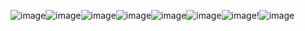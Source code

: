 ![image](https://github.com/user-attachments/assets/5ed2e912-dc4b-423b-89ee-615b09ab50ea)![image](https://github.com/user-attachments/assets/48644253-dd68-46b7-a35f-e528fa119a56)![image](https://github.com/user-attachments/assets/80a48956-2618-410d-ac7e-bbc8e91f12d6)![image](https://github.com/user-attachments/assets/18846650-e80d-4033-8990-ce321a934b5c)![image](https://github.com/user-attachments/assets/b6b613fe-5cd6-49b8-9ed0-aef7f962e862)![image](https://github.com/user-attachments/assets/812fbba8-4aea-484a-8965-d7cba0544a02)![image](https://github.com/user-attachments/assets/776fab5f-4b94-4a18-aa3c-f21a61d4634b)!![image](https://github.com/user-attachments/assets/c845123f-967e-4656-b1b2-07a3b3e59015)